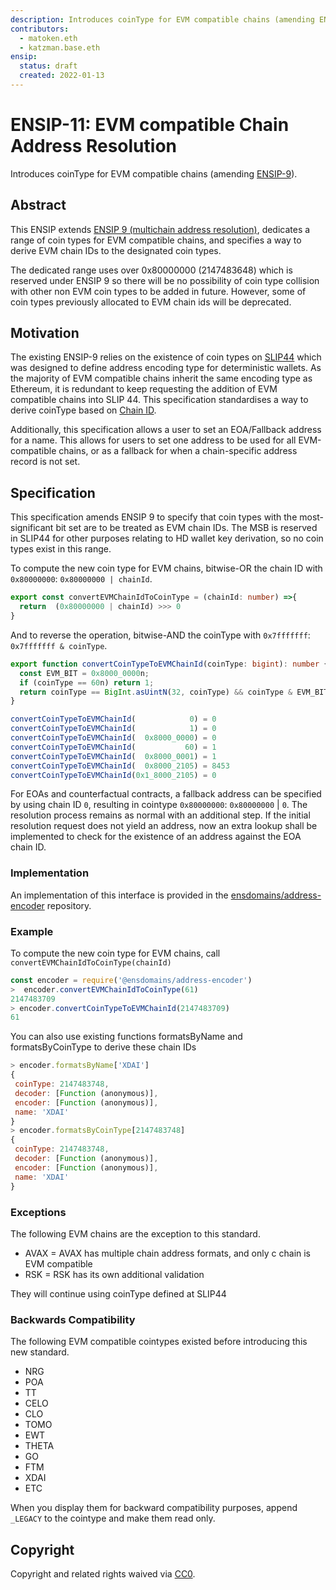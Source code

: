 ```yaml
---
description: Introduces coinType for EVM compatible chains (amending ENSIP9).
contributors:
  - matoken.eth
  - katzman.base.eth
ensip:
  status: draft
  created: 2022-01-13
---
```


# ENSIP-11: EVM compatible Chain Address Resolution

Introduces coinType for EVM compatible chains (amending [ENSIP-9](https://docs.ens.domains/ensip/9)).

## Abstract

This ENSIP extends [ENSIP 9 (multichain address resolution)](https://docs.ens.domains/ensip/9), dedicates a range of coin types for EVM compatible chains, and specifies a way to derive EVM chain IDs to the designated coin types.

The dedicated range uses over 0x80000000 (2147483648) which is reserved under ENSIP 9 so there will be no possibility of coin type collision with other non EVM coin types to be added in future. However, some of coin types previously allocated to EVM chain ids will be deprecated.

## Motivation

The existing ENSIP-9 relies on the existence of coin types on [SLIP44](https://github.com/satoshilabs/slips/blob/master/slip-0044.md) which was designed to define address encoding type for deterministic wallets. As the majority of EVM compatible chains inherit the same encoding type as Ethereum, it is redundant to keep requesting the addition of EVM compatible chains into SLIP 44. This specification standardises a way to derive coinType based on [Chain ID](https://chainlist.org).

Additionally, this specification allows a user to set an EOA/Fallback address for a name. This allows for users to set one address to be used for all EVM-compatible chains, or as a fallback for when a chain-specific address record is not set.

## Specification

This specification amends ENSIP 9 to specify that coin types with the most-significant bit set are to be treated as EVM chain IDs. The MSB is reserved in SLIP44 for other purposes relating to HD wallet key derivation, so no coin types exist in this range.

To compute the new coin type for EVM chains, bitwise-OR the chain ID with `0x80000000`: `0x80000000 | chainId`.

```typescript
export const convertEVMChainIdToCoinType = (chainId: number) =>{
  return  (0x80000000 | chainId) >>> 0
}
```

And to reverse the operation, bitwise-AND the coinType with `0x7fffffff`: `0x7fffffff & coinType`.

```typescript
export function convertCoinTypeToEVMChainId(coinType: bigint): number {
  const EVM_BIT = 0x8000_0000n;
  if (coinType == 60n) return 1;
  return coinType == BigInt.asUintN(32, coinType) && coinType & EVM_BIT ? Number(coinType ^ EVM_BIT)  : 0;
}

convertCoinTypeToEVMChainId(            0) = 0
convertCoinTypeToEVMChainId(            1) = 0
convertCoinTypeToEVMChainId(  0x8000_0000) = 0
convertCoinTypeToEVMChainId(           60) = 1
convertCoinTypeToEVMChainId(  0x8000_0001) = 1
convertCoinTypeToEVMChainId(  0x8000_2105) = 8453
convertCoinTypeToEVMChainId(0x1_8000_2105) = 0
```

For EOAs and counterfactual contracts, a fallback address can be specified by using chain ID `0`, resulting in cointype `0x80000000`: `0x80000000` | `0`. The resolution process remains as normal with an additional step. If the initial resolution request does not yield an address, now an extra lookup shall be implemented to check for the existence of an address against the EOA chain ID. 

### Implementation

An implementation of this interface is provided in the [ensdomains/address-encoder](https://github.com/ensdomains/address-encoder/) repository.

### Example

To compute the new coin type for EVM chains, call `convertEVMChainIdToCoinType(chainId)`

```javascript
const encoder = require('@ensdomains/address-encoder')
>  encoder.convertEVMChainIdToCoinType(61)
2147483709
> encoder.convertCoinTypeToEVMChainId(2147483709)
61
```

You can also use existing functions formatsByName and formatsByCoinType to derive these chain IDs

```javascript
> encoder.formatsByName['XDAI']
{
 coinType: 2147483748,
 decoder: [Function (anonymous)],
 encoder: [Function (anonymous)],
 name: 'XDAI'
}
> encoder.formatsByCoinType[2147483748]
{
 coinType: 2147483748,
 decoder: [Function (anonymous)],
 encoder: [Function (anonymous)],
 name: 'XDAI'
}
```

### Exceptions

The following EVM chains are the exception to this standard.

* AVAX = AVAX has multiple chain address formats, and only c chain is EVM compatible
* RSK = RSK has its own additional validation

They will continue using coinType defined at SLIP44

### Backwards Compatibility

The following EVM compatible cointypes existed before introducing this new standard.

* NRG
* POA
* TT
* CELO
* CLO
* TOMO
* EWT
* THETA
* GO
* FTM
* XDAI
* ETC

When you display them for backward compatibility purposes, append `_LEGACY` to the cointype and make them read only.

## Copyright

Copyright and related rights waived via [CC0](https://creativecommons.org/publicdomain/zero/1.0/).
